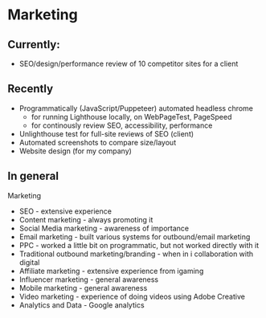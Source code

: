 # Marketing

## Currently:

- SEO/design/performance review of 10 competitor sites for a client

## Recently

- Programmatically (JavaScript/Puppeteer) automated headless chrome
  - for running Lighthouse locally, on WebPageTest, PageSpeed
  - for continously review SEO, accessibility, performance
- Unlighthouse test for full-site reviews of SEO (client)
- Automated screenshots to compare size/layout
- Website design (for my company)

## In general

Marketing

- SEO - extensive experience
- Content marketing - always promoting it
- Social Media marketing - awareness of importance
- Email marketing - built various systems for outbound/email marketing
- PPC - worked a little bit on programmatic, but not worked directly with it
- Traditional outbound marketing/branding - when in i collaboration with digital
- Affiliate marketing - extensive experience from igaming
- Influencer marketing - general awareness
- Mobile marketing - general awareness
- Video marketing - experience of doing videos using Adobe Creative
- Analytics and Data - Google analytics

